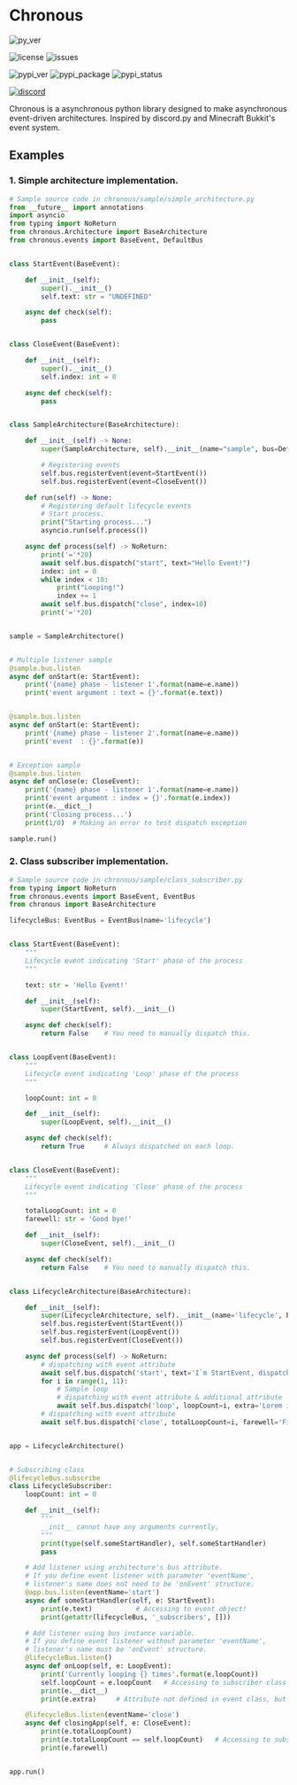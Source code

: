 
# Chronous

![py_ver](https://img.shields.io/pypi/pyversions/chronous?label=Python%20Version&logo=python&logoColor=yellow)

![license](https://img.shields.io/github/license/Lapis0875/chronous?logo=github&logoColor=white)
![issues](https://img.shields.io/github/issues/Lapis0875/Chronous?logo=github&logoColor=white)

![pypi_ver](https://img.shields.io/pypi/v/chronous?logo=pypi&logoColor=blue)
![pypi_package](https://img.shields.io/pypi/format/chronous?label=package&logo=pypi)
![pypi_status](https://img.shields.io/pypi/status/chronous?color=blue&logo=pypi&logoColor=blue)

[![discord](https://img.shields.io/discord/622434051365535745?color=blue&label=Discord&logo=Discord&logoColor=White)](https://discord.gg/taVq6rw)


Chronous is a asynchronous python library designed to make asynchronous event-driven architectures.
Inspired by discord.py and Minecraft Bukkit's event system.

## Examples
### 1. Simple architecture implementation.
```python
# Sample source code in chronous/sample/simple_architecture.py
from __future__ import annotations
import asyncio
from typing import NoReturn
from chronous.Architecture import BaseArchitecture
from chronous.events import BaseEvent, DefaultBus


class StartEvent(BaseEvent):

    def __init__(self):
        super().__init__()
        self.text: str = "UNDEFINED"

    async def check(self):
        pass


class CloseEvent(BaseEvent):

    def __init__(self):
        super().__init__()
        self.index: int = 0

    async def check(self):
        pass


class SampleArchitecture(BaseArchitecture):

    def __init__(self) -> None:
        super(SampleArchitecture, self).__init__(name="sample", bus=DefaultBus)

        # Registering events
        self.bus.registerEvent(event=StartEvent())
        self.bus.registerEvent(event=CloseEvent())

    def run(self) -> None:
        # Registering default lifecycle events
        # Start process.
        print("Starting process...")
        asyncio.run(self.process())

    async def process(self) -> NoReturn:
        print('='*20)
        await self.bus.dispatch("start", text="Hello Event!")
        index: int = 0
        while index < 10:
            print("Looping!")
            index += 1
        await self.bus.dispatch("close", index=10)
        print('='*20)


sample = SampleArchitecture()


# Multiple listener sample
@sample.bus.listen
async def onStart(e: StartEvent):
    print('{name} phase - listener 1'.format(name=e.name))
    print('event argument : text = {}'.format(e.text))


@sample.bus.listen
async def onStart(e: StartEvent):
    print('{name} phase - listener 2'.format(name=e.name))
    print('event  : {}'.format(e))


# Exception sample
@sample.bus.listen
async def onClose(e: CloseEvent):
    print('{name} phase - listener 1'.format(name=e.name))
    print('event argument : index = {}'.format(e.index))
    print(e.__dict__)
    print('Closing process...')
    print(1/0)  # Making an error to test dispatch exception

sample.run()
```

### 2. Class subscriber implementation.
```python
# Sample source code in chronous/sample/class_subscriber.py
from typing import NoReturn
from chronous.events import BaseEvent, EventBus
from chronous import BaseArchitecture

lifecycleBus: EventBus = EventBus(name='lifecycle')


class StartEvent(BaseEvent):
    """
    Lifecycle event indicating 'Start' phase of the process
    """

    text: str = 'Hello Event!'

    def __init__(self):
        super(StartEvent, self).__init__()

    async def check(self):
        return False    # You need to manually dispatch this.


class LoopEvent(BaseEvent):
    """
    Lifecycle event indicating 'Loop' phase of the process
    """

    loopCount: int = 0

    def __init__(self):
        super(LoopEvent, self).__init__()

    async def check(self):
        return True     # Always dispatched on each loop.


class CloseEvent(BaseEvent):
    """
    Lifecycle event indicating 'Close' phase of the process
    """

    totalLoopCount: int = 0
    farewell: str = 'Good bye!'

    def __init__(self):
        super(CloseEvent, self).__init__()

    async def check(self):
        return False    # You need to manually dispatch this.


class LifecycleArchitecture(BaseArchitecture):

    def __init__(self):
        super(LifecycleArchitecture, self).__init__(name='lifecycle', bus=lifecycleBus)
        self.bus.registerEvent(StartEvent())
        self.bus.registerEvent(LoopEvent())
        self.bus.registerEvent(CloseEvent())

    async def process(self) -> NoReturn:
        # dispatching with event attribute
        await self.bus.dispatch('start', text='I`m StartEvent, dispatched manually!')
        for i in range(1, 11):
            # Sample loop
            # dispatching with event attribute & additional attribute
            await self.bus.dispatch('loop', loopCount=i, extra='Lorem ipsum')
        # dispatching with event attribute
        await self.bus.dispatch('close', totalLoopCount=i, farewell='Finishing example. Make your own!')


app = LifecycleArchitecture()


# Subscribing class
@lifecycleBus.subscribe
class LifecycleSubscriber:
    loopCount: int = 0

    def __init__(self):
        """
        __init__ cannot have any arguments currently.
        """
        print(type(self.someStartHandler), self.someStartHandler)
        pass

    # Add listener using architecture's bus attribute.
    # If you define event listener with parameter 'eventName',
    # listener's name does not need to be 'onEvent' structure.
    @app.bus.listen(eventName='start')
    async def someStartHandler(self, e: StartEvent):
        print(e.text)           # Accessing to event object!
        print(getattr(lifecycleBus, '_subscribers', []))

    # Add listener using bus instance variable.
    # If you define event listener without parameter 'eventName',
    # listener's name must be 'onEvent' structure.
    @lifecycleBus.listen()
    async def onLoop(self, e: LoopEvent):
        print('Currently looping {} times'.format(e.loopCount))
        self.loopCount = e.loopCount   # Accessing to subscriber class's attribute!
        print(e.__dict__)
        print(e.extra)     # Attribute not defined in event class, but patched in event object.

    @lifecycleBus.listen(eventName='close')
    async def closingApp(self, e: CloseEvent):
        print(e.totalLoopCount)
        print(e.totalLoopCount == self.loopCount)   # Accessing to subscriber class's attribute!
        print(e.farewell)


app.run()
```